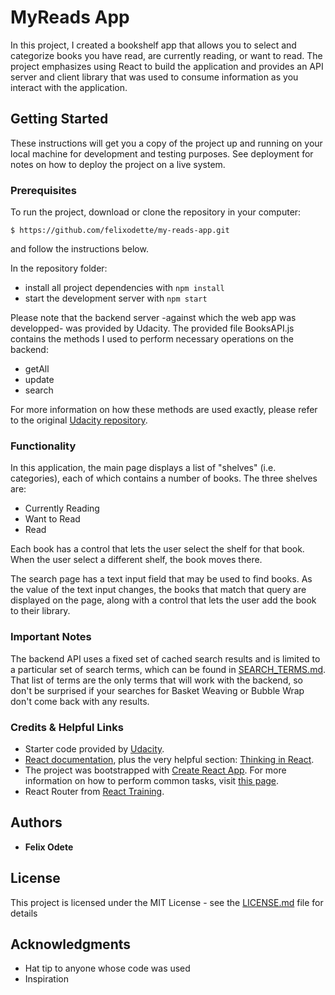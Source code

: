 # MyReads App

In this project, I created a bookshelf app that allows you to select and categorize books you have read, are currently reading, or want to read. The project emphasizes using React to build the application and provides an API server and client library that was used to consume information as you interact with the application.


## Getting Started

These instructions will get you a copy of the project up and running on your local machine for development and testing purposes. See deployment for notes on how to deploy the project on a live system.

### Prerequisites

To run the project, download or clone the repository in your computer:

`$ https://github.com/felixodette/my-reads-app.git`

and follow the instructions below.

In the repository folder:

- install all project dependencies with `npm install`
- start the development server with `npm start`
    
Please note that the backend server -against which the web app was developped- was provided by Udacity. The provided file BooksAPI.js contains the methods I used to perform necessary operations on the backend:

- getAll
- update
- search

For more information on how these methods are used exactly, please refer to the original [Udacity repository](https://github.com/udacity/reactnd-project-myreads-starter).


### Functionality

In this application, the main page displays a list of "shelves" (i.e. categories), each of which contains a number of books. The three shelves are:

- Currently Reading
- Want to Read
- Read

Each book has a control that lets the user select the shelf for that book. When the user select a different shelf, the book moves there.

The search page has a text input field that may be used to find books. As the value of the text input changes, the books that match that query are displayed on the page, along with a control that lets the user add the book to their library.

### Important Notes
The backend API uses a fixed set of cached search results and is limited to a particular set of search terms, which can be found in [SEARCH_TERMS.md](https://github.com/dimikara/react-my-reads/blob/master/SEARCH_TERMS.md). That list of terms are the only terms that will work with the backend, so don't be surprised if your searches for Basket Weaving or Bubble Wrap don't come back with any results.

### Credits & Helpful Links

- Starter code provided by [Udacity](https://github.com/udacity/reactnd-project-myreads-starter).
- [React documentation](https://reactjs.org/), plus the very helpful section: [Thinking in React](https://reactjs.org/docs/thinking-in-react.html).
- The project was bootstrapped with [Create React App](https://github.com/facebookincubator/create-react-app). For more information on how to perform common tasks, visit [this page](https://github.com/facebookincubator/create-react-app/blob/master/packages/react-scripts/template/README.md).
- React Router from [React Training](https://reacttraining.com/react-router/web/example/url-params).

## Authors

* **Felix Odete**

## License

This project is licensed under the MIT License - see the [LICENSE.md](LICENSE.md) file for details

## Acknowledgments

* Hat tip to anyone whose code was used
* Inspiration
